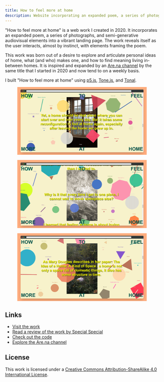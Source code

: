 ```yaml
---
title: How to feel more at home
description: Website incorporating an expanded poem, a series of photographs, and semi-generative audiovisual elements into one interactive landing page
---
```

"How to feel more at home" is a web work I created in 2020. It incorporates an expanded poem, a series of photographs, and semi-generative audiovisual elements into a vibrant landing page. The work reveals itself as the user interacts, almost by instinct, with elements framing the poem.

This work was born out of a desire to explore and articulate personal ideas of home, what (and who) makes one, and how to find meaning living in-between homes. It is inspired and expanded by an [Are.na channel](https://www.are.na/francesco-imola-2o2ng4qooxm/how-to-feel-more-at-home) by the same title that I started in 2020 and now tend to on a weekly basis.

I built "How to feel more at home" using [p5.js](https://p5js.org/), [Tone.js](https://tonejs.github.io/), and
[Tonal](https://github.com/tonaljs/tonal).

<figure>
    <img src="assets/hftmah/htfmah.png" alt="Screenshot of the site" loading="lazy">
</figure>

<div class="split-layout">
    <figure style="flex: 1.90375">
        <img src="assets/hftmah/htfmah1.png" alt="Screenshot of the site" loading="lazy">
    </figure>
    <figure style="flex: 1.90375">
        <img src="assets/hftmah/htfmah2.png" alt="Screenshot of the site" loading="lazy">
    </figure>
</div>

## Links

* [Visit the work](https://francescoimola.github.io/htfmat/)
* [Read a review of the work by Special Special](https://specialspecial.com/blogs/journal/show-and-tell-25-br-how-to-feel-more-at-home-by-francesco-imola?mc_cid=ddb7142c58&mc_eid=fde6fb5af8)
* [Check out the code](https://github.com/francescoimola/htfmat)
* [Explore the Are.na channel](https://www.are.na/francesco-imola-2o2ng4qooxm/how-to-feel-more-at-home)

## License

This work is licensed under a <a rel="license" href="http://creativecommons.org/licenses/by-sa/4.0/" target="_blank" rel="noopener noreferrer">Creative Commons Attribution-ShareAlike 4.0 International License</a>.